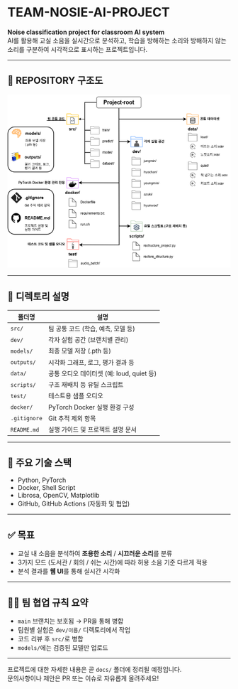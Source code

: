 # TEAM-NOSIE-AI-PROJECT

**Noise classification project for classroom AI system**  
AI를 활용해 교실 소음을 실시간으로 분석하고, 학습을 방해하는 소리와 방해하지 않는 소리를 구분하여 시각적으로 표시하는 프로젝트입니다.

---

## 📂 REPOSITORY 구조도

![Project Structure](https://github.com/HyoChan1117/HyoChan1117/raw/master/team_project-structure.drawio.png)

---

## 📁 디렉토리 설명

| 폴더명         | 설명 |
|----------------|------|
| `src/`         | 팀 공통 코드 (학습, 예측, 모델 등) |
| `dev/`         | 각자 실험 공간 (브랜치별 관리) |
| `models/`      | 최종 모델 저장 (.pth 등) |
| `outputs/`     | 시각화 그래프, 로그, 평가 결과 등 |
| `data/`        | 공통 오디오 데이터셋 (예: loud, quiet 등) |
| `scripts/`     | 구조 재배치 등 유틸 스크립트 |
| `test/`        | 테스트용 샘플 오디오 |
| `docker/`      | PyTorch Docker 실행 환경 구성 |
| `.gitignore`   | Git 추적 제외 항목 |
| `README.md`    | 실행 가이드 및 프로젝트 설명 문서 |

---

## 🧪 주요 기술 스택

- Python, PyTorch
- Docker, Shell Script
- Librosa, OpenCV, Matplotlib
- GitHub, GitHub Actions (자동화 및 협업)

---

## ✅ 목표

- 교실 내 소음을 분석하여 **조용한 소리** / **시끄러운 소리**를 분류
- 3가지 모드 (도서관 / 회의 / 쉬는 시간)에 따라 허용 소음 기준 다르게 적용
- 분석 결과를 **웹 UI**를 통해 실시간 시각화

---

## 🧑‍💻 팀 협업 규칙 요약

- `main` 브랜치는 보호됨 → PR을 통해 병합
- 팀원별 실험은 `dev/이름/` 디렉토리에서 작업
- 코드 리뷰 후 `src/`로 병합
- `models/`에는 검증된 모델만 업로드

---

프로젝트에 대한 자세한 내용은 곧 `docs/` 폴더에 정리될 예정입니다.  
문의사항이나 제안은 PR 또는 이슈로 자유롭게 올려주세요!


